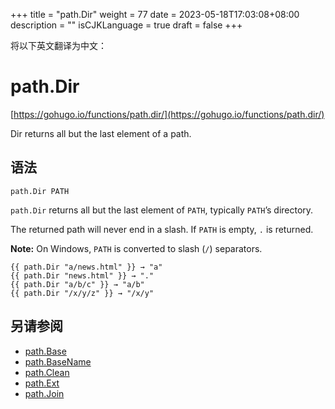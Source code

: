 +++
title = "path.Dir"
weight = 77
date = 2023-05-18T17:03:08+08:00
description = ""
isCJKLanguage = true
draft = false
+++

将以下英文翻译为中文：
# path.Dir

[https://gohugo.io/functions/path.dir/](https://gohugo.io/functions/path.dir/)

Dir returns all but the last element of a path.

## 语法

```
path.Dir PATH
```

`path.Dir` returns all but the last element of `PATH`, typically `PATH`’s directory.

The returned path will never end in a slash. If `PATH` is empty, `.` is returned.

**Note:** On Windows, `PATH` is converted to slash (`/`) separators.

```go-html-template
{{ path.Dir "a/news.html" }} → "a"
{{ path.Dir "news.html" }} → "."
{{ path.Dir "a/b/c" }} → "a/b"
{{ path.Dir "/x/y/z" }} → "/x/y"
```

## 另请参阅

- [path.Base](https://gohugo.io/functions/path.base/)
- [path.BaseName](https://gohugo.io/functions/path.basename/)
- [path.Clean](https://gohugo.io/functions/path.clean/)
- [path.Ext](https://gohugo.io/functions/path.ext/)
- [path.Join](https://gohugo.io/functions/path.join/)

